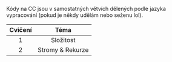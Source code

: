 Kódy na CC jsou v samostatných větvích dělených podle jazyka vypracování (pokud je někdy udělám nebo seženu lol).

|Cvičení|Téma|
|:--:|:--:|
|1|Složitost|
|2|Stromy & Rekurze|